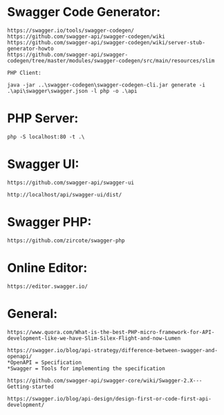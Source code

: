 Swagger Code Generator:
=
    https://swagger.io/tools/swagger-codegen/
    https://github.com/swagger-api/swagger-codegen/wiki
    https://github.com/swagger-api/swagger-codegen/wiki/server-stub-generator-howto
    https://github.com/swagger-api/swagger-codegen/tree/master/modules/swagger-codegen/src/main/resources/slim
    
    PHP Client:
    
    java -jar ..\swagger-codegen\swagger-codegen-cli.jar generate -i .\api\swagger\swagger.json -l php -o .\api

PHP Server:
=

    php -S localhost:80 -t .\

Swagger UI:
=
    https://github.com/swagger-api/swagger-ui
    
    http://localhost/api/swagger-ui/dist/

Swagger PHP:
=
    https://github.com/zircote/swagger-php

Online Editor:
=
    https://editor.swagger.io/

General:
=
    https://www.quora.com/What-is-the-best-PHP-micro-framework-for-API-development-like-we-have-Slim-Silex-Flight-and-now-Lumen
    
    https://swagger.io/blog/api-strategy/difference-between-swagger-and-openapi/
    *OpenAPI = Specification
    *Swagger = Tools for implementing the specification
    
    https://github.com/swagger-api/swagger-core/wiki/Swagger-2.X---Getting-started
    
    https://swagger.io/blog/api-design/design-first-or-code-first-api-development/